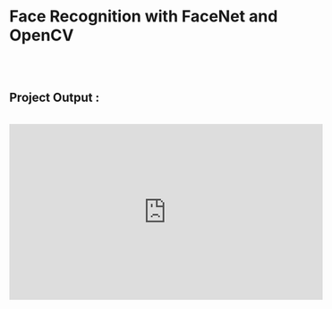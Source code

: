 # Face Recognition with FaceNet and OpenCV

<br>
<br>
<h2>Project Output :</h2> <br>

<iframe width="560" height="315" src="https://www.youtube.com/embed/Wwua8ikpM1s" frameborder="0" allow="accelerometer; autoplay; encrypted-media; gyroscope; picture-in-picture" allowfullscreen></iframe>
